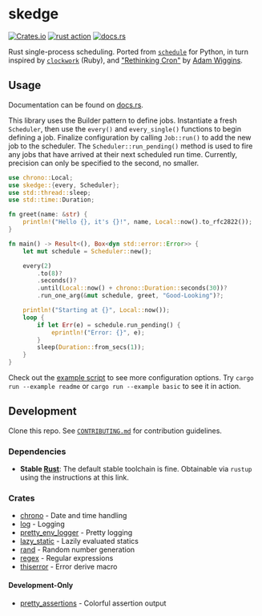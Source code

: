 # skedge

[![Crates.io](https://img.shields.io/crates/v/skedge.svg)](https://crates.io/crates/skedge)
[![rust action](https://github.com/deciduously/skedge/actions/workflows/rust.yml/badge.svg)](https://github.com/deciduously/skedge/actions/workflows/rust.yml)
[![docs.rs](https://img.shields.io/docsrs/skedge/0.1.0)](https://docs.rs/skedge/0.1.0)

Rust single-process scheduling.  Ported from [`schedule`](https://github.com/dbader/schedule) for Python, in turn inspired by [`clockwork`](https://github.com/Rykian/clockwork) (Ruby), and ["Rethinking Cron"](https://adam.herokuapp.com/past/2010/4/13/rethinking_cron/) by [Adam Wiggins](https://github.com/adamwiggins).

## Usage

Documentation can be found on [docs.rs](https://docs.rs/skedge).

This library uses the Builder pattern to define jobs.  Instantiate a fresh `Scheduler`, then use the `every()` and `every_single()` functions to begin defining a job.  Finalize configuration by calling `Job::run()` to add the new job to the scheduler.  The `Scheduler::run_pending()` method is used to fire any jobs that have arrived at their next scheduled run time.  Currently, precision can only be specified to the second, no smaller.

```rust
use chrono::Local;
use skedge::{every, Scheduler};
use std::thread::sleep;
use std::time::Duration;

fn greet(name: &str) {
    println!("Hello {}, it's {}!", name, Local::now().to_rfc2822());
}

fn main() -> Result<(), Box<dyn std::error::Error>> {
    let mut schedule = Scheduler::new();

    every(2)
        .to(8)?
        .seconds()?
        .until(Local::now() + chrono::Duration::seconds(30))?
        .run_one_arg(&mut schedule, greet, "Good-Looking")?;

    println!("Starting at {}", Local::now());
    loop {
        if let Err(e) = schedule.run_pending() {
            eprintln!("Error: {}", e);
        }
        sleep(Duration::from_secs(1));
    }
}
```

Check out the [example script](https://github.com/deciduously/skedge/blob/main/examples/basic.rs) to see more configuration options.  Try `cargo run --example readme` or `cargo run --example basic` to see it in action.

## Development

Clone this repo.  See [`CONTRIBUTING.md`](https://github.com/deciduously/skedge/blob/main/CONTRIBUTING.md) for contribution guidelines.

### Dependencies
 
* **Stable [Rust](https://www.rust-lang.org/tools/install)**:  The default stable toolchain is fine.  Obtainable via `rustup` using the instructions at this link.

### Crates

* [chrono](https://github.com/chronotope/chrono) - Date and time handling
* [log](https://github.com/rust-lang/log) - Logging
* [pretty_env_logger](https://github.com/seanmonstar/pretty-env-logger) - Pretty logging
* [lazy_static](https://github.com/rust-lang-nursery/lazy-static.rs) - Lazily evaluated statics
* [rand](https://rust-random.github.io/book/) - Random number generation
* [regex](https://github.com/rust-lang/regex) - Regular expressions
* [thiserror](https://github.com/dtolnay/thiserror) - Error derive macro

#### Development-Only

 * [pretty_assertions](https://github.com/colin-kiegel/rust-pretty-assertions) - Colorful assertion output
